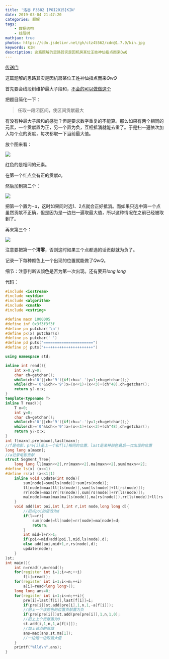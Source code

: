 ```yaml
---
title: '洛谷 P3582 [POI2015]KIN'
date: 2019-03-04 21:47:20
categories: 题解
tags:
	- 数据结构
	- 线段树
mathjax: true
photos: https://cdn.jsdelivr.net/gh/ctz45562/cdn@1.7.9/kin.jpg
keywords: KIN
description: 这篇题解的思路其实是因机房某位王姓神仙指点而来QwQ
---
```


[传送门](https://www.luogu.org/problemnew/show/P3582)

这篇题解的思路其实是因机房某位王姓神仙指点而来$QwQ$

<!--more-->

首先要会线段树维护最大子段和，[不会的可以做做这个](https://www.luogu.org/problemnew/show/SP1716)

把题目简化一下：

> 任取一段闭区间，使区间贡献最大

有没有种最大子段和的感觉？但是要求数字重复的不能算。那么如果有两个相同的元素，一个贡献置为正，另一个置为负，互相抵消就能去重了。于是扫一遍依次加入每个点的贡献，每次都取一下当前最大值。

放个图来看：

![](\images\KIN-1.png)

红色的是相同的元素。

在第一个红点会有正的贡献$a$。

然后加到第二个：

![](\images\KIN-2.png)

把第一个置为$-a$，这时如果同时选$1$、$2$点就会正好抵消。而如果只选中第一个点虽然贡献不正确，但是因为是一边扫一遍取最大值，所以这种情况在之前已经被取到了。

再来第三个：

![](\images\KIN-3.png)

注意要把第一个**清零**，否则这时如果三个点都选的话贡献就为负了。

记录一下每种颜色上一个出现的位置就能做了$QwQ$。

细节：注意判断该颜色是否为第一次出现。还有要开$long\ long$

代码：

```cpp
#include <iostream>
#include <cstdio>
#include <algorithm>
#include <cmath>
#include <cstring>

#define maxn 1000005
#define inf 0x3f3f3f3f
#define pn putchar('\n')
#define px(x) putchar(x)
#define ps putchar(' ')
#define pd puts("======================")
#define pj puts("++++++++++++++++++++++")

using namespace std;

inline int read(){
	int x=0,y=0;
	char ch=getchar();
	while(ch<'0'||ch>'9'){if(ch=='-')y=1;ch=getchar();}
	while(ch>='0'&&ch<='9')x=(x<<1)+(x<<3)+(ch^48),ch=getchar();
	return y?-x:x;
}
template<typename T>
inline T read(){
	T x=0;
	int y=0;
	char ch=getchar();
	while(ch<'0'||ch>'9'){if(ch=='-')y=1;ch=getchar();}
	while(ch>='0'&&ch<='9')x=(x<<1)+(x<<3)+(ch^48),ch=getchar();
	return y?-x:x;
}
int f[maxn],pre[maxn],last[maxn];
//f是电影，pre[i]是上一个和f[i]相同的位置，last是某种颜色最后一次出现的位置
long long a[maxn];
//a记录电影贡献
struct Segment_Tree{
	long long ll[maxn<<2],rr[maxn<<2],ma[maxn<<2],sum[maxn<<2];
#define ls(x) (x<<1)
#define rs(x) (x<<1|1)
	inline void update(int node){
		sum[node]=sum[ls(node)]+sum[rs(node)];
		ll[node]=max(ll[ls(node)],sum[ls(node)]+ll[rs(node)]);
		rr[node]=max(rr[rs(node)],sum[rs(node)]+rr[ls(node)]);
		ma[node]=max(max(ma[ls(node)],ma[rs(node)]),rr[ls(node)]+ll[rs(node)]);
	}
	void add(int poi,int l,int r,int node,long long d){
        //把点poi的值改为d
		if(l==r){
			sum[node]=ll[node]=rr[node]=ma[node]=d;
			return;
		}
		int mid=l+r>>1;
		if(poi<=mid)add(poi,l,mid,ls(node),d);
		else add(poi,mid+1,r,rs(node),d);
		update(node);
	}
}st;
int main(){
	int n=read(),m=read();
	for(register int i=1;i<=n;++i)
		f[i]=read();
	for(register int i=1;i<=m;++i)
		a[i]=read<long long>();
	long long ans=0;
	for(register int i=1;i<=n;++i){
		pre[i]=last[f[i]],last[f[i]]=i;
		if(pre[i])st.add(pre[i],1,n,1,-a[f[i]]);
        //把上一个该颜色的位置贡献置为负
		if(pre[pre[i]])st.add(pre[pre[i]],1,n,1,0);
        //把上上个贡献置为0
		st.add(i,1,n,1,a[f[i]]);
        //加上该点的贡献
		ans=max(ans,st.ma[1]);
        //一边跑一边取最大值
	}
	printf("%lld\n",ans);
}
```

